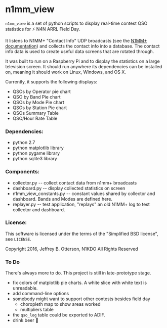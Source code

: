 # n1mm_view

`n1mm_view` is a set of python scripts to display real-time contest QSO statistics for :zap: N4N ARRL Field Day.

It listens to N1MM+ "Contact Info" UDP broadcasts 
(see the [N1MM+ documentation](http://n1mm.hamdocs.com/tiki-index.php?page=UDP+Broadcasts))
and collects the contact info into a database.  The contact info data is used to create useful data screens that 
are rotated through.

It was built to run on a Raspberry Pi and to display the statistics on a large television screen.  It should 
run anywhere its dependencies can be installed on, meaning it should work on Linux, Windows, and OS X.

Currently, it supports the following displays:

* QSOs by Operator pie chart
* QSO by Band Pie chart
* QSOs by Mode Pie chart
* QSOs by Station Pie chart
* QSOs Summary Table
* QSO/Hour Rate Table

### Dependencies:

* python 2.7
* python matplotlib library
* python pygame library
* python sqlite3 library

### Components:

* collector.py -- collect contact data from n1mm+ broadcasts
* dashboard.py -- display collected statistics on screen
* n1mm_view_constants.py -- constant values shared by collector and dashboard.  Bands and Modes are defined here.
* replayer.py -- test application, "replays" an old N1MM+ log to test collector and dashboard.

### License:

This software is licensed under the terms of the "Simplified BSD license", see `LICENSE`.

Copyright 2016, Jeffrey B. Otterson, N1KDO
All Rights Reserved

### To Do

There's always more to do.  This project is still in late-prototype stage.

* fix colors of matplotlib pie charts.  A white slice with white text is unreadable.
* add command-line options
* somebody might want to support other contests besides field day
  * choropleth map to show areas worked
  * multipliers table
* the `qso_log` table could be exported to ADIF.
* drink beer :beer:
